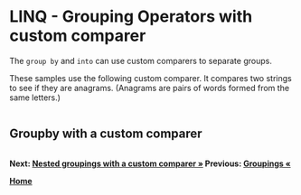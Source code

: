 # LINQ - Grouping Operators with custom comparer

The `group by` and `into` can use custom comparers to separate groups.

These samples use the following custom comparer. It compares two strings to see if they are anagrams. (Anagrams are pairs of words formed from the same letters.)

``` cs --region anagram-comparer --session groupby-custom-comparer --source-file ../src/Groupings.cs --project ../src/Try101LinqSamples.csproj
```

## Groupby with a custom comparer


``` cs --region groupby-custom-comparer --session groupby-custom-comparer --source-file ../src/Groupings.cs --project ../src/Try101LinqSamples.csproj
```

**Next: [Nested groupings with a custom comparer &raquo;](./groupings-3.md) Previous: [Groupings &laquo;](./groupings.md)**

**[Home](../README.md)**
